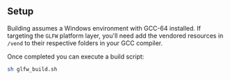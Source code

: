 ## Setup

Building assumes a Windows environment with GCC-64 installed. If targeting the `GLFW` platform layer, you'll need add the vendored resources in `/vend` to their respective folders in your GCC compiler.

Once completed you can execute a build script:

```bash
sh glfw_build.sh
```
